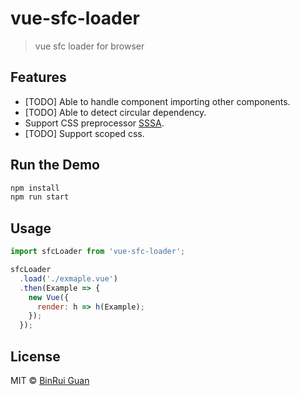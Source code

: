# vue-sfc-loader
> vue sfc loader for browser

## Features

+ [TODO] Able to handle component importing other components.
+ [TODO] Able to detect circular dependency.
+ Support CSS preprocessor [SSSA](https://github.com/differui/sssa).
+ [TODO] Support scoped css.

## Run the Demo

```bash
npm install
npm run start
```

## Usage

```javascript
import sfcLoader from 'vue-sfc-loader';

sfcLoader
  .load('./exmaple.vue')
  .then(Example => {
    new Vue({
      render: h => h(Example);
    });
  });
```

## License

MIT &copy; [BinRui Guan](mailto:differui@gmail.com)
